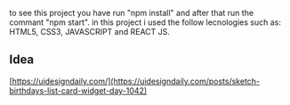 to see this project you have run "npm install" and after that run the commant "npm start".
in this project i used the follow lecnologies such as: HTML5, CSS3, JAVASCRIPT and REACT JS.

## Idea

[https://uidesigndaily.com/](https://uidesigndaily.com/posts/sketch-birthdays-list-card-widget-day-1042)
